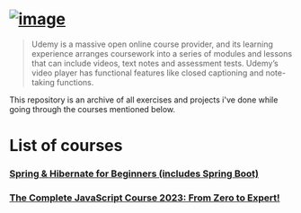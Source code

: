 # [![image](https://upload.wikimedia.org/wikipedia/commons/thumb/e/e3/Udemy_logo.svg/512px-Udemy_logo.svg.png)](https://www.udemy.com/)

> Udemy is a massive open online course provider, and its learning experience arranges coursework into a series of modules and lessons that can include videos, text notes and assessment tests. Udemy’s video player has functional features like closed captioning and note-taking functions.

This repository is an archive of all exercises and projects i've done while going through the courses mentioned below.

# List of courses 

### [Spring & Hibernate for Beginners (includes Spring Boot)](https://www.udemy.com/course/spring-hibernate-tutorial/?LSNPUBID=JVFxdTr9V80&ranEAID=JVFxdTr9V80&ranMID=39197&ranSiteID=JVFxdTr9V80-2VrOKn6X_PDxOqN6oqoHXw&utm_medium=udemyads&utm_source=aff-campaign)

### [The Complete JavaScript Course 2023: From Zero to Expert!](https://www.udemy.com/)
